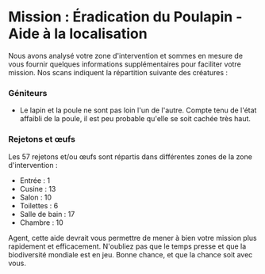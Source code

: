 Mission : Éradication du Poulapin - Aide à la localisation
=============================================================

Nous avons analysé votre zone d'intervention et sommes en mesure de vous fournir quelques informations supplémentaires pour faciliter votre mission. Nos scans indiquent la répartition suivante des créatures :

### Géniteurs

* Le lapin et la poule ne sont pas loin l'un de l'autre. Compte tenu de l'état affaibli de la poule, il est peu probable qu'elle se soit cachée très haut.

### Rejetons et œufs

Les 57 rejetons et/ou œufs sont répartis dans différentes zones de la zone d'intervention :

* Entrée : 1
* Cusine : 13
* Salon : 10
* Toilettes : 6
* Salle de bain : 17
* Chambre : 10

Agent, cette aide devrait vous permettre de mener à bien votre mission plus rapidement et efficacement. N'oubliez pas que le temps presse et que la biodiversité mondiale est en jeu. Bonne chance, et que la chance soit avec vous.